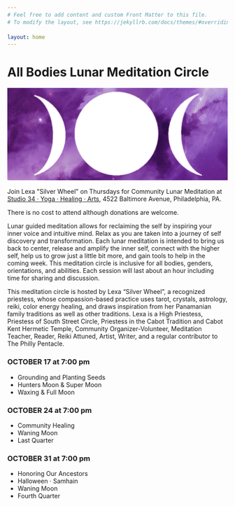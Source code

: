 ```yaml
---
# Feel free to add content and custom Front Matter to this file.
# To modify the layout, see https://jekyllrb.com/docs/themes/#overriding-theme-defaults

layout: home
---
```


# All Bodies Lunar Meditation Circle

![tripple moon logo](images/tripple-moon-purple-banner.png)

Join Lexa "Silver Wheel" on Thursdays for Community Lunar Meditation at [Studio 34 · Yoga · Healing · Arts](https://studio34yoga.com), 4522 Baltimore Avenue, Philadelphia, PA.

There is no cost to attend although donations are welcome. 

Lunar guided meditation allows for reclaiming the self by inspiring your inner voice and intuitive mind. Relax as you are taken into a journey of self discovery and transformation. Each lunar meditation is intended to bring us back to center, release and amplify the inner self, connect with the higher self, help us to grow just a little bit more, and gain tools to help in the coming week. This meditation circle is inclusive for all bodies, genders, orientations, and abilities. Each session will last about an hour including time for sharing and discussion.

This meditation circle is hosted by Lexa “Silver Wheel”, a recognized priestess, whose compassion-based practice uses tarot, crystals, astrology, reiki, color energy healing, and draws inspiration from her Panamanian family traditions as well as other traditions. Lexa is a High Priestess, Priestess of South Street Circle, Priestess in the Cabot Tradition and Cabot Kent Hermetic Temple, Community Organizer-Volunteer, Meditation Teacher, Reader, Reiki Attuned, Artist, Writer, and a regular contributor to The Philly Pentacle.

### OCTOBER 17 at 7:00 pm

* Grounding and Planting Seeds
* Hunters Moon & Super Moon
* Waxing  & Full Moon

### OCTOBER  24 at 7:00 pm

* Community Healing 
* Waning Moon
* Last Quarter

### OCTOBER  31 at 7:00 pm

* Honoring Our Ancestors 
* Halloween · Samhain
* Waning Moon
* Fourth Quarter 
